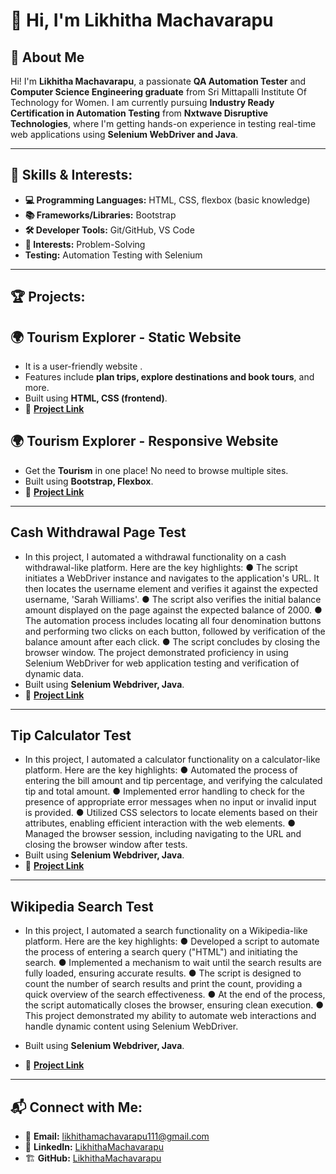 # 👋 Hi, I'm **Likhitha Machavarapu**

## 📌 About Me
Hi! I'm **Likhitha Machavarapu**, a passionate **QA Automation Tester** and **Computer Science Engineering graduate** from Sri Mittapalli Institute Of Technology for Women.
I am currently pursuing **Industry Ready Certification in Automation Testing** from **Nxtwave Disruptive Technologies**, where I'm getting hands-on experience in testing real-time web applications using **Selenium WebDriver and Java**.

---
## 🚀 Skills & Interests:

- **💻 Programming Languages:** HTML, CSS, flexbox (basic knowledge)  
- **📚 Frameworks/Libraries:** Bootstrap    
- **🛠️ Developer Tools:** Git/GitHub, VS Code 
- **🎯 Interests:** Problem-Solving
- **Testing:** Automation Testing with Selenium

---
## 🏆 Projects:

## 🌍 Tourism Explorer - Static Website
- It is a user-friendly website .
- Features include **plan trips, explore destinations and book tours**, and more.
- Built using **HTML, CSS (frontend)**.
- 🔗 **[Project Link](https://github.com/LikhithaMachavarapu11/Static-Website.git)**

## 🌍 Tourism Explorer - Responsive Website
- Get the **Tourism** in one place! No need to browse multiple sites.
- Built using **Bootstrap, Flexbox**.
- 🔗 **[Project Link](https://github.com/LikhithaMachavarapu11/Responsive-Website.git)**

---

##  Cash Withdrawal Page Test
- In this project, I automated a withdrawal functionality on a cash withdrawal-like platform. Here are the key highlights: 
●	The script initiates a WebDriver instance and navigates to the application's URL. It then locates the username element and verifies it against the expected username, 'Sarah Williams'. 
●	The script also verifies the initial balance amount displayed on the page against the expected balance of 2000. 
●	The automation process includes locating all four denomination buttons and performing two clicks on each button, followed by verification of the balance amount after each click. 
●	The script concludes by closing the browser window. The project demonstrated proficiency in using Selenium WebDriver for web application testing and verification of dynamic data. 
- Built using **Selenium Webdriver, Java**.
- 🔗 **[Project Link](https://github.com/LikhithaMachavarapu11/Cash-Withdrawal-Page-Test)**

---

##  Tip Calculator Test 
- In this project, I automated a calculator functionality on a calculator-like platform. Here are the key highlights: 
●	Automated the process of entering the bill amount and tip percentage, and verifying the calculated tip and total amount. 
●	Implemented error handling to check for the presence of appropriate error messages when no input or invalid input is provided. 
●	Utilized CSS selectors to locate elements based on their attributes, enabling efficient interaction with the web elements. 
●	Managed the browser session, including navigating to the URL and closing the browser window after tests. 
- Built using **Selenium Webdriver, Java**.
- 🔗 **[Project Link](https://github.com/LikhithaMachavarapu11/Tip-Calculator-Test)**

---

##  Wikipedia Search Test
- In this project, I automated a search functionality on a Wikipedia-like platform. Here are the key highlights: 
●	Developed a script to automate the process of entering a search query ("HTML") and initiating the search. 
●	Implemented a mechanism to wait until the search results are fully loaded, ensuring accurate results. 
●	The script is designed to count the number of search results and print the count, providing a quick overview of the search effectiveness. 
●	At the end of the process, the script automatically closes the browser, ensuring clean execution. 
●	This project demonstrated my ability to automate web interactions and handle dynamic content using Selenium WebDriver. 

- Built using **Selenium Webdriver, Java**.
- 🔗 **[Project Link](https://github.com/LikhithaMachavarapu11/Wikipedia-Search-Test)**

---

## 📬 Connect with Me:

- 📧 **Email:** likhithamachavarapu111@gmail.com  
- 💼 **LinkedIn:** [LikhithaMachavarapu](https://www.linkedin.com/in/likhitha111)  
- 🏗️ **GitHub:** [LikhithaMachavarapu](https://github.com/likhithamachavarapu11)  
